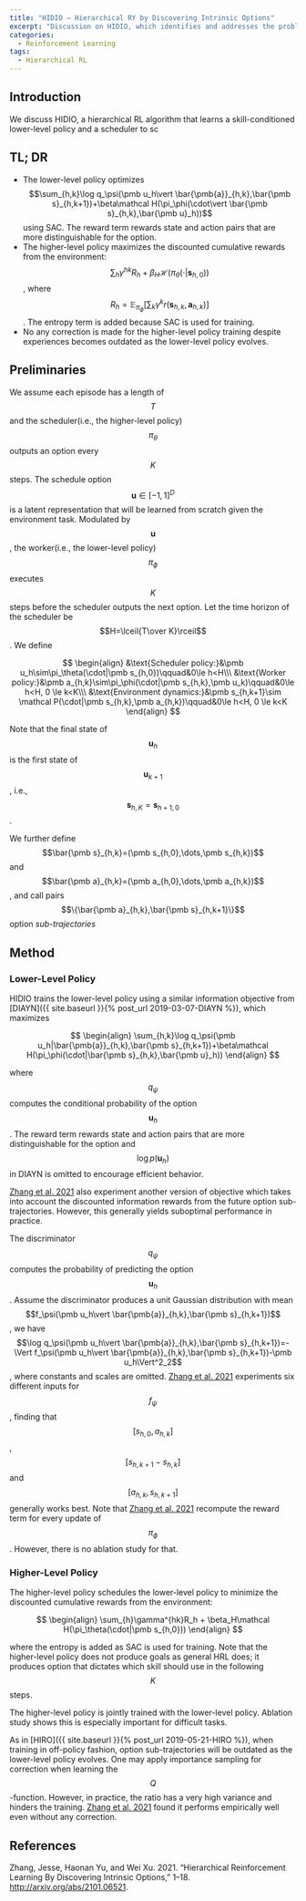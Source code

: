 ```yaml
---
title: "HIDIO — Hierarchical RY by Discovering Intrinsic Options"
excerpt: "Discussion on HIDIO, which identifies and addresses the problem of using a shared representation for learning the policy and the value function."
categories:
  - Reinforcement Learning
tags:
  - Hierarchical RL
---
```


## Introduction

We discuss HIDIO, a hierarchical RL algorithm that learns a skill-conditioned lower-level policy and a scheduler to sc

## TL; DR

- The lower-level policy optimizes $$\sum_{h,k}\log q_\psi(\pmb u_h\vert \bar{\pmb{a}}_{h,k},\bar{\pmb s}_{h,k+1})+\beta\mathcal H(\pi_\phi(\cdot\vert \bar{\pmb s}_{h,k},\bar{\pmb u}_h))$$ using SAC. The reward term rewards state and action pairs that are more distinguishable for the option. 
- The higher-level policy maximizes the discounted cumulative rewards from the environment: $$\sum_{h}\gamma^{hk}R_h + \beta_H\mathcal H(\pi_\theta(\cdot\vert \pmb s_{h,0}))$$, where $$R_h=\mathbb E_{\pi_\phi}[\sum_{k}\gamma^k r(\pmb s_{h,k},\pmb a_{h,k})]$$. The entropy term is added because SAC is used for training.
- No any correction is made for the higher-level policy training despite experiences becomes outdated as the lower-level policy evolves.

## Preliminaries

We assume each episode has a length of $$T$$ and the scheduler(i.e., the higher-level policy) $$\pi_\theta$$ outputs an option every $$K$$ steps. The schedule option $$\pmb u\in[-1,1]^D$$ is a latent representation that will be learned from scratch given the environment task. Modulated by $$\pmb u$$, the worker(i.e., the lower-level policy) $$\pi_\phi$$ executes $$K$$ steps before the scheduler outputs the next option. Let the time horizon of the scheduler be $$H=\lceil{T\over K}\rceil$$. We define 

$$
\begin{align}
&\text{Scheduler policy:}&\pmb u_h\sim\pi_\theta(\cdot|\pmb s_{h,0})\qquad&0\le h<H\\\
&\text{Worker policy:}&\pmb a_{h,k}\sim\pi_\phi(\cdot|\pmb s_{h,k},\pmb u_k)\qquad&0\le h<H, 0 \le k<K\\\
&\text{Environment dynamics:}&\pmb s_{h,k+1}\sim \mathcal P(\cdot|\pmb s_{h,k},\pmb a_{h,k})\qquad&0\le h<H, 0 \le k<K
\end{align}
$$

Note that the final state of $$\pmb u_h$$ is the first state of $$\pmb u_{k+1}$$, i.e., $$\pmb s_{h,K}=\pmb s_{h+1,0}$$. 

We further define $$\bar{\pmb s}_{h,k}=(\pmb s_{h,0},\dots,\pmb s_{h,k})$$ and $$\bar{\pmb a}_{h,k}=(\pmb a_{h,0},\dots,\pmb a_{h,k})$$, and call pairs $$\{\bar{\pmb a}_{h,k},\bar{\pmb s}_{h,k+1}\}$$ option *sub-trajectories*

## Method

### Lower-Level Policy

HIDIO trains the lower-level policy using a similar information objective from [DIAYN]({{ site.baseurl }}{% post_url 2019-03-07-DIAYN %}), which maximizes

$$
\begin{align}
\sum_{h,k}\log q_\psi(\pmb u_h|\bar{\pmb{a}}_{h,k},\bar{\pmb s}_{h,k+1})+\beta\mathcal H(\pi_\phi(\cdot|\bar{\pmb s}_{h,k},\bar{\pmb u}_h))
\end{align}
$$

where $$q_\psi$$ computes the conditional probability of the option $$\pmb u_h$$. The reward term rewards state and action pairs that are more distinguishable for the option and $$\log p(\pmb u_h)$$ in DIAYN is omitted to encourage efficient behavior. 

[Zhang et al. 2021](#ref1) also experiment another version of objective which takes into account the discounted information rewards from the future option sub-trajectories. However, this generally yields suboptimal performance in practice.

The discriminator $$q_\psi$$ computes the probability of predicting the option $$\pmb u_h$$. Assume the discriminator produces a unit Gaussian distribution with mean $$f_\psi(\pmb u_h\vert \bar{\pmb{a}}_{h,k},\bar{\pmb s}_{h,k+1})$$, we have $$\log q_\psi(\pmb u_h\vert \bar{\pmb{a}}_{h,k},\bar{\pmb s}_{h,k+1})=-\Vert f_\psi(\pmb u_h\vert \bar{\pmb{a}}_{h,k},\bar{\pmb s}_{h,k+1})-\pmb u_h\Vert^2_2$$, where constants and scales are omitted. [Zhang et al. 2021](#ref1) experiments six different inputs for $$f_\psi$$, finding that $$[s_{h,0}, a_{h,k}]$$, $$[s_{h,k+1}-s_{h,k}]$$ and $$[a_{h,k}, s_{h,k+1}]$$ generally works best. Note that [Zhang et al. 2021](#ref1) recompute the reward term for every update of $$\pi_\phi$$. However, there is no ablation study for that.

### Higher-Level Policy

The higher-level policy schedules the lower-level policy to minimize the discounted cumulative rewards from the environment:

$$
\begin{align}
\sum_{h}\gamma^{hk}R_h + \beta_H\mathcal H(\pi_\theta(\cdot|\pmb s_{h,0}))
\end{align}
$$

where the entropy is added as SAC is used for training. Note that the higher-level policy does not produce goals as general HRL does; it produces option that dictates which skill should use in the following $$K$$ steps.

The higher-level policy is jointly trained with the lower-level policy. Ablation study shows this is especially important for difficult tasks.

As in [HIRO]({{ site.baseurl }}{% post_url 2019-05-21-HIRO %}), when training in off-policy fashion, option sub-trajectories will be outdated as the lower-level policy evolves. One may apply importance sampling for correction when learning the $$Q$$-function. However, in practice, the ratio has a very high variance and hinders the training. [Zhang et al. 2021](#ref1) found it performs empirically well even without any correction.

## References

<a name="ref1"></a>Zhang, Jesse, Haonan Yu, and Wei Xu. 2021. “Hierarchical Reinforcement Learning By Discovering Intrinsic Options,” 1–18. http://arxiv.org/abs/2101.06521.
